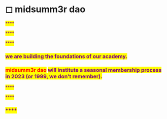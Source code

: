 # ◻ midsumm3r dao

<mark style="color:purple;">****</mark>

<mark style="color:purple;">****</mark>

<mark style="color:purple;">****</mark>

### <mark style="color:purple;">**we are building the foundations of our academy.**</mark>&#x20;

### <mark style="color:red;">midsumm3r dao</mark> <mark style="color:purple;">**will institute a seasonal membership process in 2023 (or 1999, we don't remember).**</mark>

<mark style="color:purple;">****</mark>

<mark style="color:purple;">****</mark>

### <mark style="color:purple;">****</mark>

